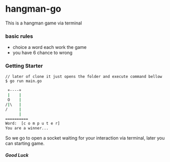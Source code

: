 # hangman-go
This is a hangman game via terminal

### basic rules
* choice a word each work the game
* you have 6 chance to wrong

### Getting Starter
```bash
// later of clone it just opens the folder and execute command bellow
$ go run main.go

 +----+
 |    |
 O    |
/|\   |
/     |
      |
==========
Word:  [c o m p u t e r]
You are a winner...
```
So we go to open a socket waiting for your interaction via terminal, later you can starting game.

#### *_Good Luck_*
